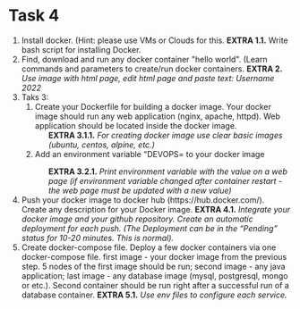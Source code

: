 # Task 4 #

<ol>
  <li>Install docker. (Hint: please use VMs or Clouds  for this.
    <b>EXTRA 1.1.</b> Write bash script for installing Docker. </li>
  <li>Find, download and run any docker container "hello world". (Learn commands and parameters to create/run docker containers.
<b>EXTRA 2.</b> <i>Use image with html page, edit html page and paste text: Username 2022</i></li>
  <li>Taks 3:
    <ol>
      <li> Create your Dockerfile for building a docker image. Your docker image should run any web application (nginx, apache, httpd). Web application should be located inside the docker image. 
      <ol><b>EXTRA 3.1.1.</b> <i>For creating docker image use clear basic images (ubuntu, centos, alpine, etc.)</i></ol>
      </li>
      <li>Add an environment variable "DEVOPS=<username> to your docker image 
 <ol><b>EXTRA 3.2.1.</b> <i>Print environment variable with the value on a web page (if environment variable changed after container restart - the web page must be updated with a new value)</i></ol></li>
    </ol>
  </li>
  <li>Push your docker image to docker hub (https://hub.docker.com/). Create any description for your Docker image. 
<b>EXTRA 4.1.</b><i> Integrate your docker image and your github repository. Create an automatic deployment for each push. (The Deployment can be in the “Pending” status for 10-20 minutes. This is normal).</i></li>
<li> Create docker-compose file. Deploy a few docker containers via one docker-compose file. 
first image - your docker image from the previous step. 5 nodes of the first image should be run;
second image - any java application;
last image - any database image (mysql, postgresql, mongo or etc.).
Second container should be run right after a successful run of a database container.
	<b>EXTRA 5.1.</b> <i>Use env files to configure each service.</i></li>
</ol>



